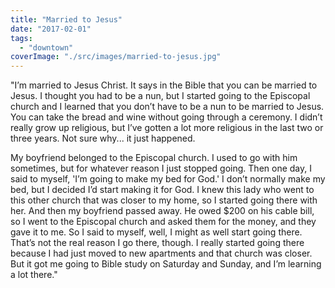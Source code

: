 ```yaml
---
title: "Married to Jesus"
date: "2017-02-01"
tags: 
  - "downtown"
coverImage: "./src/images/married-to-jesus.jpg"
---
```


"I’m married to Jesus Christ. It says in the Bible that you can be married to Jesus. I thought you had to be a nun, but I started going to the Episcopal church and I learned that you don’t have to be a nun to be married to Jesus. You can take the bread and wine without going through a ceremony. I didn’t really grow up religious, but I’ve gotten a lot more religious in the last two or three years. Not sure why... it just happened.

My boyfriend belonged to the Episcopal church. I used to go with him sometimes, but for whatever reason I just stopped going. Then one day, I said to myself, 'I’m going to make my bed for God.' I don’t normally make my bed, but I decided I’d start making it for God. I knew this lady who went to this other church that was closer to my home, so I started going there with her. And then my boyfriend passed away. He owed $200 on his cable bill, so I went to the Episcopal church and asked them for the money, and they gave it to me. So I said to myself, well, I might as well start going there. That’s not the real reason I go there, though. I really started going there because I had just moved to new apartments and that church was closer. But it got me going to Bible study on Saturday and Sunday, and I’m learning a lot there."
